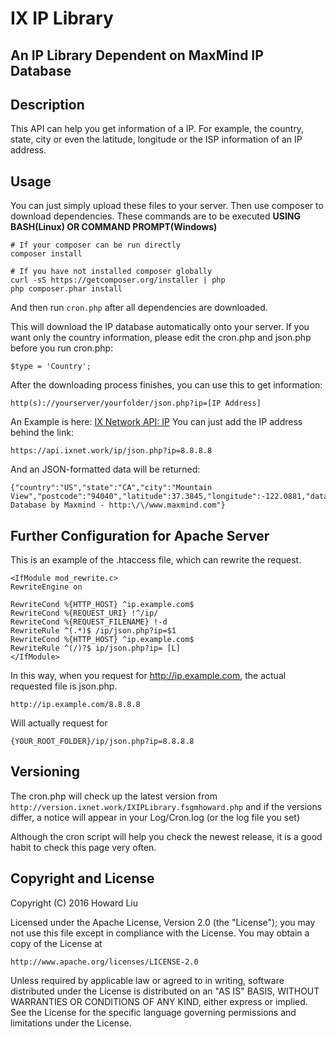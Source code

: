 # IX IP Library #
## An IP Library Dependent on MaxMind IP Database ##

## Description ##

This API can help you get information of a IP.
For example, the country, state, city or even the latitude, longitude or the ISP information of an IP address.

## Usage ##

You can just simply upload these files to your server. Then use composer to download dependencies.
These commands are to be executed **USING BASH(Linux) OR COMMAND PROMPT(Windows)**
```
# If your composer can be run directly
composer install

# If you have not installed composer globally
curl -sS https://getcomposer.org/installer | php
php composer.phar install
```

And then run `cron.php` after all dependencies are downloaded.

This will download the IP database automatically onto your server.
If you want only the country information, please edit the cron.php and json.php before you run cron.php:
```
$type = 'Country';
```

After the downloading process finishes, you can use this to get information:
```
http(s)://yourserver/yourfolder/json.php?ip=[IP Address]
```

An Example is here: [IX Network API: IP](https://api.ixnet.work/ip/json.php?ip=)
You can just add the IP address behind the link:
```
https://api.ixnet.work/ip/json.php?ip=8.8.8.8
```
And an JSON-formatted data will be returned:
```
{"country":"US","state":"CA","city":"Mountain View","postcode":"94040","latitude":37.3845,"longitude":-122.0881,"database":"GeoIP2Lite Database by Maxmind - http:\/\/www.maxmind.com"}
```

## Further Configuration for Apache Server ##

This is an example of the .htaccess file, which can rewrite the request.
```
<IfModule mod_rewrite.c>
RewriteEngine on

RewriteCond %{HTTP_HOST} ^ip.example.com$
RewriteCond %{REQUEST_URI} !^/ip/
RewriteCond %{REQUEST_FILENAME} !-d
RewriteRule ^(.*)$ /ip/json.php?ip=$1
RewriteCond %{HTTP_HOST} ^ip.example.com$
RewriteRule ^(/)?$ ip/json.php?ip= [L]
</IfModule>
```

In this way, when you request for http://ip.example.com, the actual requested file is json.php.
```
http://ip.example.com/8.8.8.8
```
Will actually request for
```
{YOUR_ROOT_FOLDER}/ip/json.php?ip=8.8.8.8
```

## Versioning ##

The cron.php will check up the latest version from `http://version.ixnet.work/IXIPLibrary.fsgmhoward.php` and if the versions differ, a notice will appear in your Log/Cron.log (or the log file you set)

Although the cron script will help you check the newest release, it is a good habit to check this page very often.

## Copyright and License ##

Copyright (C) 2016 Howard Liu

Licensed under the Apache License, Version 2.0 (the "License");
you may not use this file except in compliance with the License.
You may obtain a copy of the License at

    http://www.apache.org/licenses/LICENSE-2.0

Unless required by applicable law or agreed to in writing, software
distributed under the License is distributed on an "AS IS" BASIS,
WITHOUT WARRANTIES OR CONDITIONS OF ANY KIND, either express or implied.
See the License for the specific language governing permissions and
limitations under the License.